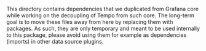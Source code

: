 This directory contains dependencies that we duplicated from Grafana core while working on the decoupling of Tempo from such core.
The long-term goal is to move these files away from here by replacing them with packages.
As such, they are only temporary and meant to be used internally to this package, please avoid using them for example as dependencies (imports) in other data source plugins.
